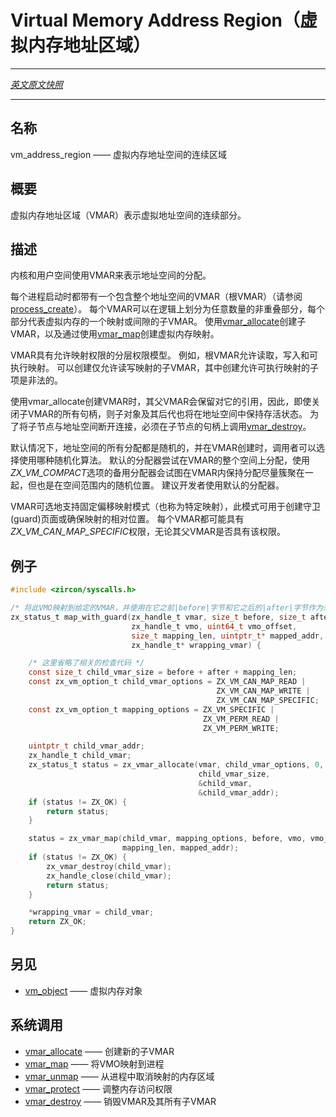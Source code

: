 <!-- # Virtual Memory Address Region -->
# Virtual Memory Address Region（虚拟内存地址区域）
---

[*英文原文快照*](https://github.com/fuchsia-mirror/zircon/blob/679b2f9ea950d56a34c40a808dc78a9d45db0917/docs/objects/vm_object.md)

---
<!-- ## NAME -->
## 名称

<!-- vm_address_region - A contiguous region of a virtual memory address space -->
vm_address_region —— 虚拟内存地址空间的连续区域

<!-- ## SYNOPSIS -->
## 概要

<!-- Virtual Memory Address Regions (VMARs) represent contiguous parts of a virtual
address space. -->
虚拟内存地址区域（VMAR）表示虚拟地址空间的连续部分。

<!-- ## DESCRIPTION -->
## 描述

<!-- VMARs are used by the kernel and userspace to represent the allocation of an
address space. -->
内核和用户空间使用VMAR来表示地址空间的分配。

<!-- Every process starts with a single VMAR (the root VMAR) that spans the entire
address space (see [process_create](../syscalls/process_create.md)).  Each VMAR
can be logically divided up into any number of non-overlapping parts, each
representing a child VMARs, a virtual memory mapping, or a gap.  Child VMARs
are created using [vmar_allocate](../syscalls/vmar_allocate.md).  VM mappings
are created using [vmar_map](../syscalls/vmar_map.md). -->
每个进程启动时都带有一个包含整个地址空间的VMAR（根VMAR）（请参阅[process_create](../syscalls/process_create.md)）。
每个VMAR可以在逻辑上划分为任意数量的非重叠部分，每个部分代表虚拟内存的一个映射或间隙的子VMAR。 
使用[vmar_allocate](../syscalls/vmar_allocate.md)创建子VMAR，以及通过使用[vmar_map](../syscalls/vmar_map.md)创建虚拟内存映射。

<!-- VMARs have a hierarchical permission model for allowable mapping permissions.
For example, the root VMAR allows read, write, and executable mapping.  One
could create a child VMAR that only allows read and write mappings, in which
it would be illegal to create a child that allows executable mappings. -->
VMAR具有允许映射权限的分层权限模型。 例如，根VMAR允许读取，写入和可执行映射。 可以创建仅允许读写映射的子VMAR，其中创建允许可执行映射的子项是非法的。

<!-- When a VMAR is created using vmar_allocate, its parent VMAR retains a reference
to it.  Because of this, if all handles to the child VMAR are closed, the child
and its descendents will remain active in the address space.  In order to
disconnect the child from the address space, [vmar_destroy](../syscalls/vmar_destroy.md)
must be called on a handle to the child. -->
使用vmar_allocate创建VMAR时，其父VMAR会保留对它的引用，因此，即使关闭子VMAR的所有句柄，则子对象及其后代也将在地址空间中保持存活状态。
为了将子节点与地址空间断开连接，必须在子节点的句柄上调用[vmar_destroy](../syscalls/vmar_destroy.md)。

<!-- By default, all allocations of address space are randomized.  At VMAR
creation time, the caller can choose which randomization algorithm is used.
The default allocator attempts to spread allocations widely across the full
width of the VMAR.  The alternate allocator, selected with
*ZX_VM_COMPACT*, attempts to keep allocations close together within the
VMAR, but at a random location within the range.  It is recommended to use
the default allocator. -->
默认情况下，地址空间的所有分配都是随机的，并在VMAR创建时，调用者可以选择使用哪种随机化算法。 
默认的分配器尝试在VMAR的整个空间上分配，使用*ZX_VM_COMPACT*选项的备用分配器会试图在VMAR内保持分配尽量簇聚在一起，但也是在空间范围内的随机位置。 
建议开发者使用默认的分配器。

<!-- VMARs optionally support a fixed-offset mapping mode (called specific mapping).
This mode can be used to create guard pages or ensure the relative locations of
mappings.  Each VMAR may have the *ZX_VM_CAN_MAP_SPECIFIC* permission,
regardless of whether or not its parent VMAR had that permission. -->
VMAR可选地支持固定偏移映射模式（也称为特定映射），此模式可用于创建守卫(guard)页面或确保映射的相对位置。 
每个VMAR都可能具有*ZX_VM_CAN_MAP_SPECIFIC*权限，无论其父VMAR是否具有该权限。

<!-- ## EXAMPLE -->
## 例子
<!-- 
```c
#include <zircon/syscalls.h>

/* Map this VMO into the given VMAR, with |before| bytes of unmapped guard space
   before it and |after| bytes after it.  */
zx_status_t map_with_guard(zx_handle_t vmar, size_t before, size_t after,
                           zx_handle_t vmo, uint64_t vmo_offset,
                           size_t mapping_len, uintptr_t* mapped_addr,
                           zx_handle_t* wrapping_vmar) {

    /* wrap around check elided */
    const size_t child_vmar_size = before + after + mapping_len;
    const zx_vm_option_t child_vmar_options = ZX_VM_CAN_MAP_READ |
                                              ZX_VM_CAN_MAP_WRITE |
                                              ZX_VM_CAN_MAP_SPECIFIC;
    const zx_vm_option_t mapping_options = ZX_VM_SPECIFIC |
                                           ZX_VM_PERM_READ |
                                           ZX_VM_PERM_WRITE;

    uintptr_t child_vmar_addr;
    zx_handle_t child_vmar;
    zx_status_t status = zx_vmar_allocate(vmar, child_vmar_options, 0,
                                          child_vmar_size,
                                          &child_vmar,
                                          &child_vmar_addr);
    if (status != ZX_OK) {
        return status;
    }

    status = zx_vmar_map(child_vmar, mapping_options, before, vmo, vmo_offset,
                         mapping_len, mapped_addr);
    if (status != ZX_OK) {
        zx_vmar_destroy(child_vmar);
        zx_handle_close(child_vmar);
        return status;
    }

    *wrapping_vmar = child_vmar;
    return ZX_OK;
}
``` -->


```c
#include <zircon/syscalls.h>

/* 将此VMO映射到给定的VMAR，并使用在它之前|before|字节和它之后的|after|字节作为未映射的守卫空间。  */
zx_status_t map_with_guard(zx_handle_t vmar, size_t before, size_t after,
                           zx_handle_t vmo, uint64_t vmo_offset,
                           size_t mapping_len, uintptr_t* mapped_addr,
                           zx_handle_t* wrapping_vmar) {

    /* 这里省略了相关的检查代码 */
    const size_t child_vmar_size = before + after + mapping_len;
    const zx_vm_option_t child_vmar_options = ZX_VM_CAN_MAP_READ |
                                              ZX_VM_CAN_MAP_WRITE |
                                              ZX_VM_CAN_MAP_SPECIFIC;
    const zx_vm_option_t mapping_options = ZX_VM_SPECIFIC |
                                           ZX_VM_PERM_READ |
                                           ZX_VM_PERM_WRITE;

    uintptr_t child_vmar_addr;
    zx_handle_t child_vmar;
    zx_status_t status = zx_vmar_allocate(vmar, child_vmar_options, 0,
                                          child_vmar_size,
                                          &child_vmar,
                                          &child_vmar_addr);
    if (status != ZX_OK) {
        return status;
    }

    status = zx_vmar_map(child_vmar, mapping_options, before, vmo, vmo_offset,
                         mapping_len, mapped_addr);
    if (status != ZX_OK) {
        zx_vmar_destroy(child_vmar);
        zx_handle_close(child_vmar);
        return status;
    }

    *wrapping_vmar = child_vmar;
    return ZX_OK;
}
```

<!-- ## SEE ALSO -->
## 另见

<!-- + [vm_object](vm_object.md) - Virtual Memory Objects -->
+ [vm_object](vm_object.md) —— 虚拟内存对象

<!-- ## SYSCALLS -->
## 系统调用

<!-- + [vmar_allocate](../syscalls/vmar_allocate.md) - create a new child VMAR
+ [vmar_map](../syscalls/vmar_map.md) - map a VMO into a process
+ [vmar_unmap](../syscalls/vmar_unmap.md) - unmap a memory region from a process
+ [vmar_protect](../syscalls/vmar_protect.md) - adjust memory access permissions
+ [vmar_destroy](../syscalls/vmar_destroy.md) - destroy a VMAR and all of its children -->
+ [vmar_allocate](../syscalls/vmar_allocate.md) —— 创建新的子VMAR
+ [vmar_map](../syscalls/vmar_map.md) —— 将VMO映射到进程
+ [vmar_unmap](../syscalls/vmar_unmap.md) —— 从进程中取消映射的内存区域
+ [vmar_protect](../syscalls/vmar_protect.md) —— 调整内存访问权限
+ [vmar_destroy](../syscalls/vmar_destroy.md) —— 销毁VMAR及其所有子VMAR